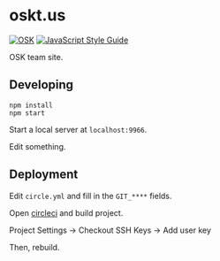 # oskt.us

[![OSK](https://img.shields.io/badge/OSK-%CF%81--oskt__us-5d639e.svg?style=flat-square)](https://oskt.us) [![JavaScript Style Guide](https://img.shields.io/badge/code_style-standard-brightgreen.svg?style=flat-square)](https://standardjs.com)

OSK team site.

## Developing

```
npm install
npm start
```

Start a local server at `localhost:9966`.

Edit something.

## Deployment

Edit `circle.yml` and fill in the `GIT_****` fields.

Open [circleci](https://circleci.com) and build project.

Project Settings -> Checkout SSH Keys -> Add user key

Then, rebuild.
